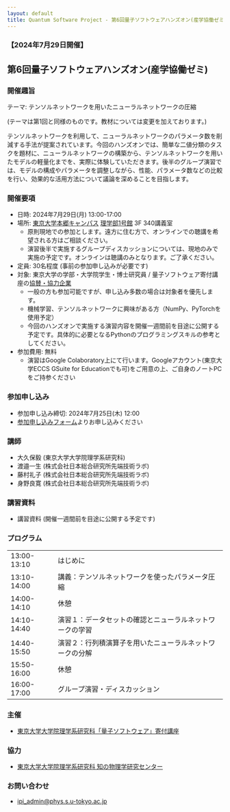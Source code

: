 ```yaml
---
layout: default
title: Quantum Software Project - 第6回量子ソフトウェアハンズオン(産学協働ゼミ)
---
```


### 【2024年7月29日開催】
## 第6回量子ソフトウェアハンズオン(産学協働ゼミ)

### 開催趣旨

テーマ: テンソルネットワークを用いたニューラルネットワークの圧縮

(テーマは第1回と同様のものです。教材については変更を加えております。)

テンソルネットワークを利用して、ニューラルネットワークのパラメータ数を削減する手法が提案されています。今回のハンズオンでは、簡単な二値分類のタスクを題材に、ニューラルネットワークの構築から、テンソルネットワークを用いたモデルの軽量化までを、実際に体験していただきます。後半のグループ演習では、モデルの構成やパラメータを調整しながら、性能、パラメータ数などの比較を行い、効果的な活用方法について議論を深めることを目指します。

### 開催要項

* 日時: 2024年7月29日(月) 13:00-17:00
* 場所: [東京大学本郷キャンパス](https://www.u-tokyo.ac.jp/ja/about/campus-guide/map01_02.html) [理学部1号館](https://www.s.u-tokyo.ac.jp/ja/map/map02.html) 3F 340講義室
	* 原則現地での参加とします。遠方に住む方で、オンラインでの聴講を希望される方はご相談ください。
	* 演習後半で実施するグループディスカッションについては、現地のみで実施の予定です。オンラインは聴講のみとなります。ご了承ください。
* 定員: 30名程度 (事前の参加申し込みが必要です)
* 対象: 東京大学の学部・大学院学生・博士研究員 / 量子ソフトウェア寄付講座の[協賛・協力企業](sponsor)
	* 一般の方も参加可能ですが、申し込み多数の場合は対象者を優先します。
	* 機械学習、テンソルネットワークに興味がある方（NumPy、PyTorchを使用予定）
	* 今回のハンズオンで実施する演習内容を開催一週間前を目途に公開する予定です。具体的に必要となるPythonのプログラミングスキルの参考としてください。
* 参加費用: 無料
    * 演習はGoogle Colaboratory上にて行います。Googleアカウント(東京大学ECCS GSuite for Educationでも可)をご用意の上、ご自身のノートPCをご持参ください

### 参加申し込み

* 参加申し込み締切: 2024年7月25日(木) 12:00
* [参加申し込みフォーム](https://forms.gle/5R4954vVNwNPHfBW9)よりお申し込みください

### 講師

* 大久保毅 (東京大学大学院理学系研究科)
* 渡邉一生 (株式会社日本総合研究所先端技術ラボ)
* 藤村礼子 (株式会社日本総合研究所先端技術ラボ)
* 身野良寛 (株式会社日本総合研究所先端技術ラボ)

### 講習資料

* 講習資料 (開催一週間前を目途に公開する予定です)

### プログラム

<table>
<tr><td>13:00-13:10</td><td>はじめに</td></tr>
<tr><td>13:10-14:00</td><td>講義：テンソルネットワークを使ったパラメータ圧縮</td></tr>
<tr><td>14:00-14:10</td><td>休憩</td></tr>
<tr><td>14:10-14:40</td><td>演習１：データセットの確認とニューラルネットワークの学習</td></tr>
<tr><td>14:40-15:50</td><td>演習２：行列積演算子を用いたニューラルネットワークの分解</td></tr>
<tr><td>15:50-16:00</td><td>休憩</td></tr>
<tr><td>16:00-17:00</td><td>グループ演習・ディスカッション</td></tr>
</table>

### 主催

* [東京大学大学院理学系研究科「量子ソフトウェア」寄付講座](https://qsw.phys.s.u-tokyo.ac.jp)

### 協力

* [東京大学大学院理学系研究科 知の物理学研究センター](https://www.phys.s.u-tokyo.ac.jp/lp/ipi/)

### お問い合わせ

* [ipi_admin@phys.s.u-tokyo.ac.jp](mailto:ipi_admin@phys.s.u-tokyo.ac.jp)
